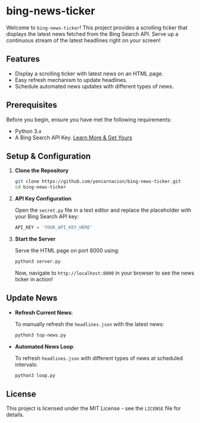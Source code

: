 # bing-news-ticker

Welcome to `bing-news-ticker`! This project provides a scrolling ticker that displays the latest news fetched from the Bing Search API. Serve up a continuous stream of the latest headlines right on your screen!

## Features

- Display a scrolling ticker with latest news on an HTML page.
- Easy refresh mechanism to update headlines.
- Schedule automated news updates with different types of news.
  
## Prerequisites

Before you begin, ensure you have met the following requirements:

- Python 3.x
- A Bing Search API Key. [Learn More & Get Yours](https://www.microsoft.com/en-us/bing/apis/bing-news-search-api)

## Setup & Configuration

1. **Clone the Repository**
   
   ```bash
   git clone https://github.com/yencarnacion/bing-news-ticker.git
   cd bing-news-ticker
   ```

2. **API Key Configuration**
   
   Open the `secret.py` file in a text editor and replace the placeholder with your Bing Search API key:

   ```python
   API_KEY = 'YOUR_API_KEY_HERE'
   ```

3. **Start the Server**

   Serve the HTML page on port 8000 using:

   ```bash
   python3 server.py
   ```

   Now, navigate to `http://localhost:8000` in your browser to see the news ticker in action!

## Update News

- **Refresh Current News**:

  To manually refresh the `headlines.json` with the latest news:

  ```bash
  python3 top-news.py
  ```

- **Automated News Loop**:

  To refresh `headlines.json` with different types of news at scheduled intervals:

  ```bash
  python3 loop.py
  ```

## License

This project is licensed under the MIT License - see the `LICENSE` file for details.